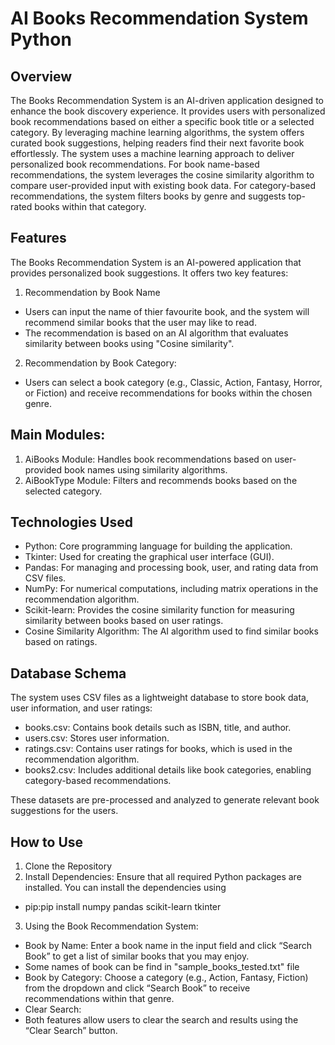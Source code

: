 # AI Books Recommendation System Python
## Overview
The Books Recommendation System is an AI-driven application designed to enhance the book discovery experience. It provides users with personalized book recommendations based on either a specific book title or a selected category. By leveraging machine learning algorithms, the system offers curated book suggestions, helping readers find their next favorite book effortlessly. The system uses a machine learning approach to deliver personalized book recommendations. For book name-based recommendations, the system leverages the cosine similarity algorithm to compare user-provided input with existing book data. For category-based recommendations, the system filters books by genre and suggests top-rated books within that category.

## Features

The Books Recommendation System is an AI-powered application that provides personalized book suggestions. It offers two key features:

1. Recommendation by Book Name
* Users can input the name of thier favourite book, and the system will recommend similar books that the user may like to read.
* The recommendation is based on an AI algorithm that evaluates similarity between books using "Cosine similarity".
 
2. Recommendation by Book Category:
* Users can select a book category (e.g., Classic, Action, Fantasy, Horror, or Fiction) and receive recommendations for books within the chosen genre.

 ## Main Modules:

1. AiBooks Module: Handles book recommendations based on user-provided book names using similarity algorithms.
2. AiBookType Module: Filters and recommends books based on the selected category.

 ## Technologies Used

* Python: Core programming language for building the application.
* Tkinter: Used for creating the graphical user interface (GUI).
* Pandas: For managing and processing book, user, and rating data from CSV files.
* NumPy: For numerical computations, including matrix operations in the recommendation algorithm.
* Scikit-learn: Provides the cosine similarity function for measuring similarity between books based on user ratings.
* Cosine Similarity Algorithm: The AI algorithm used to find similar books based on ratings.

## Database Schema

The system uses CSV files as a lightweight database to store book data, user information, and user ratings:

* books.csv: Contains book details such as ISBN, title, and author.
* users.csv: Stores user information.
* ratings.csv: Contains user ratings for books, which is used in the recommendation algorithm.
* books2.csv: Includes additional details like book categories, enabling category-based recommendations.

These datasets are pre-processed and analyzed to generate relevant book suggestions for the users.

## How to Use
1. Clone the Repository
2. Install Dependencies: Ensure that all required Python packages are installed. You can install the dependencies using 
* pip:pip install numpy pandas scikit-learn tkinter
3. Using the Book Recommendation System:
* Book by Name: Enter a book name in the input field and click “Search Book” to get a list of similar books that you may enjoy.
* Some names of book can be find in "sample_books_tested.txt" file
* Book by Category: Choose a category (e.g., Action, Fantasy, Fiction) from the dropdown and click “Search Book” to receive recommendations within that genre.
* Clear Search:
* Both features allow users to clear the search and results using the “Clear Search” button.
